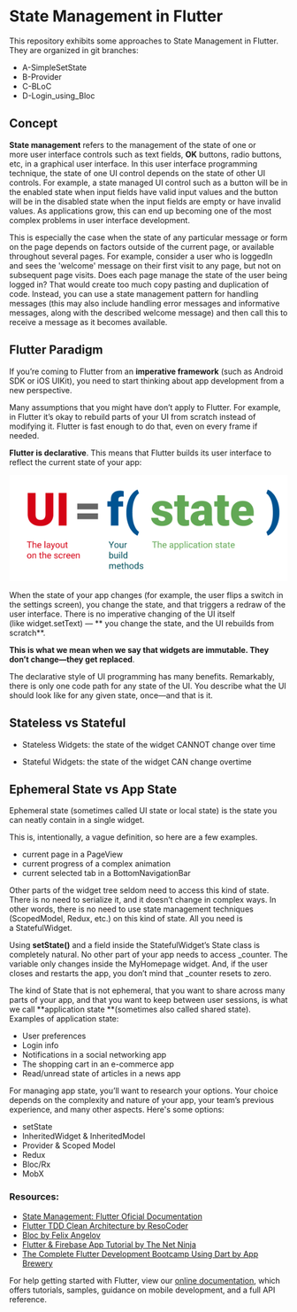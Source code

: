 # State Management in Flutter

This repository exhibits some approaches to State Management in Flutter. They are organized in git branches:

* A-SimpleSetState
* B-Provider
* C-BLoC
* D-Login_using_Bloc

## Concept

**State management** refers to the management of the state of one or more user interface controls such as text fields, **OK** buttons, radio buttons, etc, in a graphical user interface. In this user interface programming technique, the state of one UI control depends on the state of other UI controls. For example, a state managed UI control such as a button will be in the enabled state when input fields have valid input values and the button will be in the disabled state when the input fields are empty or have invalid values. As applications grow, this can end up becoming one of the most complex problems in user interface development.

This is especially the case when the state of any particular message or form on the page depends on factors outside of the current page, or available throughout several pages. For example, consider a user who is loggedIn and sees the 'welcome' message on their first visit to any page, but not on subsequent page visits. Does each page manage the state of the user being logged in? That would create too much copy pasting and duplication of code. Instead, you can use a state management pattern for handling messages (this may also include handling error messages and informative messages, along with the described welcome message) and then call this to receive a message as it becomes available.

## Flutter Paradigm

If you’re coming to Flutter from an **imperative framework** (such as Android SDK or iOS UIKit), you need to start thinking about app development from a new perspective.

Many assumptions that you might have don’t apply to Flutter. For example, in Flutter it’s okay to rebuild parts of your UI from scratch instead of modifying it. Flutter is fast enough to do that, even on every frame if needed.

**Flutter is declarative**. This means that Flutter builds its user interface to reflect the current state of your app:

![alt text](flutter_state_equation.png)

When the state of your app changes (for example, the user flips a switch in the settings screen), you change the state, and that triggers a redraw of the user interface. There is no imperative changing of the UI itself (like widget.setText) — ** you change the state, and the UI rebuilds from scratch**.

**This is what we mean when we say that widgets are immutable. They don’t change—they get replaced**.

The declarative style of UI programming has many benefits. Remarkably, there is only one code path for any state of the UI. You describe what the UI should look like for any given state, once—and that is it.

## Stateless vs Stateful

* Stateless Widgets: the state of the widget CANNOT change over time

* Stateful Widgets: the state of the widget CAN change overtime

## Ephemeral State vs App State

Ephemeral state (sometimes called UI state or local state) is the state you can neatly contain in a single widget.

This is, intentionally, a vague definition, so here are a few examples.
* current page in a PageView
* current progress of a complex animation
* current selected tab in a BottomNavigationBar

Other parts of the widget tree seldom need to access this kind of state. There is no need to serialize it, and it doesn’t change in complex ways. In other words, there is no need to use state management techniques (ScopedModel, Redux, etc.) on this kind of state. All you need is a StatefulWidget.

Using **setState()** and a field inside the StatefulWidget’s State class is completely natural. No other part of your app needs to access _counter. The variable only changes inside the MyHomepage widget. And, if the user closes and restarts the app, you don’t mind that _counter resets to zero.

The kind of State that is not ephemeral, that you want to share across many parts of your app, and that you want to keep between user sessions, is what we call **application state **(sometimes also called shared state).
Examples of application state:
* User preferences
* Login info
* Notifications in a social networking app
* The shopping cart in an e-commerce app
* Read/unread state of articles in a news app

For managing app state, you’ll want to research your options. Your choice depends on the complexity and nature of your app, your team’s previous experience, and many other aspects. Here's some options:

* setState
* InheritedWidget & InheritedModel
* Provider & Scoped Model
* Redux
* Bloc/Rx
* MobX




### Resources:

- [State Management: Flutter Oficial Documentation](https://flutter.dev/docs/development/data-and-backend/state-mgmt)
- [Flutter TDD Clean Architecture by ResoCoder](https://resocoder.com/category/tutorials/flutter/tdd-clean-architecture/)
- [Bloc by Felix Angelov](https://bloclibrary.dev/#/)
- [Flutter & Firebase App Tutorial by The Net Ninja](https://www.youtube.com/playlist?list=PL4cUxeGkcC9j--TKIdkb3ISfRbJeJYQwC)
- [The Complete Flutter Development Bootcamp Using Dart by App Brewery](https://www.appbrewery.co/p/flutter-development-bootcamp-with-dart)



For help getting started with Flutter, view our
[online documentation](https://flutter.dev/docs), which offers tutorials,
samples, guidance on mobile development, and a full API reference.
